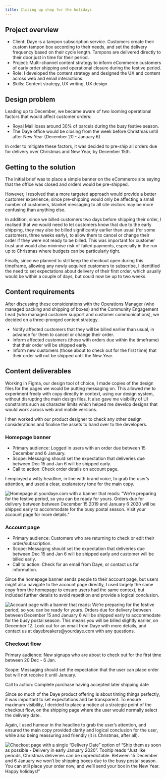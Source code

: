 ```yaml
---
title: Closing up shop for the holidays
---
```


## Project overview

* Client: Daye is a tampon subscription service. Customers create their custom tampon box according to their needs, and set the delivery frequency based on their cycle length. Tampons are delivered directly to their door just in time for their period.
* Project: Multi-channel content strategy to inform eCommerce customers of early order shipping and operational closure during the festive period.
* Role: I developed the content strategy and designed the UX and content across web and email interactions. 
* Skills: Content strategy, UX writing, UX design

## Design problem
Leading up to December, we became aware of two looming operational factors that would affect customer orders:

* Royal Mail loses around 30% of parcels during the busy festive season.
* The Daye office would be closing from the week before Christmas until after New Year (December 20 - January 6)

In order to mitigate these factors, it was decided to pre-ship all orders due for delivery over Christmas and New Year, by December 15th.

## Getting to the solution
The initial brief was to place a simple banner on the eCommerce site saying that the office was closed and orders would be pre-shipped.

However, I resolved that a more targeted approach would provide a better customer experience; since pre-shipping would only be affecting a small number of customers, blanket messaging to all site visitors may be more confusing than anything else.

In addition, since we billed customers two days before shipping their order, I realised that we would need to let customers know that due to the early shipping, they may also be billed significantly earlier than usual (for some customers, three weeks early), to allow them to cancel or change their order if they were not ready to be billed. This was important for customer trust and would also minimise risk of failed payments, especially in the run up to Christmas where budgets can be particularly tight.

Finally, since we planned to still keep the checkout open during this timeframe, allowing any newly acquired customers to subscribe, I identified the need to set expectations about delivery of their first order, which usually would be within a couple of days, but could now be up to two weeks.

## Content requirements
After discussing these considerations with the Operations Manager (who managed packing and shipping of boxes) and the Community Engagement Lead (who managed customer support and customer communications), we decided on a three-pronged content strategy. 

* Notify affected customers that they will be billed earlier than usual, in advance for them to cancel or change their order.
* Inform affected customers (those with orders due within the timeframe) that their order will be shipped early.
* Inform new customers (those about to check out for the first time) that their order will not be shipped until the New Year.

## Content deliverables
Working in Figma, our design tool of choice, I made copies of the design files for the pages we would be putting messaging on. This allowed me to experiment freely with copy directly in context, using our design system, without disrupting the main design files. It also gave me visibility of UI constraints such as character limits which helped me develop designs that would work across web and mobile versions. 

I then worked with our product designer to check any other design considerations and finalise the assets to hand over to the developers. 

### Homepage banner
* Primary audience: Logged in users with an order due between 15 December and 6 January.
* Scope: Messaging should set the expectation that deliveries due between Dec 15 and Jan 6 will be shipped early.
* Call to action: Check order details on account page.

I employed a witty headline, in line with brand voice, to grab the user’s attention, and used a clear, explanatory tone for the main copy.

![Homepage at yourdaye.com with a banner that reads: "We’re preparing for the festive period, so you can be ready for yours. Orders due for delivery between between December 15 2019 and January 6 2020 will be shipped early to accommodate for the busy postal season.  Visit your account page for more details."](https://user-images.githubusercontent.com/12902836/192861652-20b67ea0-b252-45d7-bd25-aa75d952fc62.jpeg)



### Account page
* Primary audience: Customers who are returning to check or edit their order/subscription.
* Scope: Messaging should set the expectation that deliveries due between Dec 15 and Jan 6 will be shipped early and customer will be billed early.
* Call to action: Check for an email from Daye, or contact us for information.

Since the homepage banner sends people to their account page, but users might also navigate to the account page directly, I used largely the same copy from the homepage to ensure users had the same context, but included further details to avoid repetition and provide a logical conclusion.


![Account page with a banner that reads: We’re preparing for the festive period, so you can be ready for yours. Orders due for delivery between between December 15 and January 6 will be shipped early to accommodate for the busy postal season.  This means you will be billed slightly earlier, on December 12. Look out for an email from Daye with more details, and contact us at dayebreakers@yourdaye.com with any questions.](https://user-images.githubusercontent.com/12902836/192861710-e3b2cb23-215d-4938-8de9-3857d7dce13c.jpeg)


### Checkout flow
Primary audience: New signups who are about to check out for the first time between 20 Dec - 6 Jan.

Scope: Messaging should set the expectation that the user can place order but will not receive it until January.

Call to action: Complete purchase having accepted later shipping date

Since so much of the Daye product offering is about timing things perfectly, it was important to set expectations and be transparent. To ensure maximum visibility, I decided to place a notice at a strategic point of the checkout flow, on the shipping page where the user would normally select the delivery date. 

Again, I used humour in the headline to grab the user’s attention, and ensured the main copy provided clarity and logical conclusion for the user, while also being reassuring and friendly (it is Christmas, after all).

![Checkout page with a single “Delivery Date” option of “Ship them as soon as possible - Delivery in early January 2020”. Tooltip reads “Just like periods, Christmas deliveries can be unpredictable. Between 15 December and 6 January we won’t be shipping boxes due to the busy postal season. You can still place your order now, and we’ll send your box in the New Year. Happy holidays!”](https://user-images.githubusercontent.com/12902836/192861737-f3a6d307-03aa-4137-803f-e0fe0777761c.jpeg)
